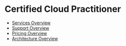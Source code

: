 # Certified Cloud Practitioner

- [Services Overview](services.md)
- [Support Overview](support.md)
- [Pricing Overview](pricing.md)
- [Architecture Overview](architecture.md)

